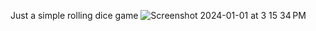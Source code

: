 Just a simple rolling dice game 
![Screenshot 2024-01-01 at 3 15 34 PM](https://github.com/Hug0Rodriguez/PigGame/assets/76200652/7ca4767d-265d-44b7-8939-97102b48c993)
